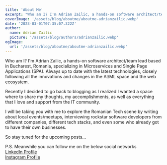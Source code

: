 ```yaml
---
title: 'About Me'
excerpt: "Who am I? I'm Adrian Zailic, a hands-on software architect/team lead specializing in Microservices and Single Page Applications (SPA). Always up to date with the latest technologies, closely following all the innovations/changes in the AI/ML space and the web ecosystem."
coverImage: '/assets/blog/aboutme/aboutme-adrianzailic.webp'
date: '2023-03-01T07:35:07.322Z'
author:
  name: Adrian Zailic
  picture: '/assets/blog/authors/adrianzailic.webp'
ogImage:
  url: '/assets/blog/aboutme/aboutme-adrianzailic.webp'
---
```


Who am I? I'm Adrian Zailic, a hands-on software architect/team lead based in Bucharest, Romania,  specializing in Microservices and Single Page Applications (SPA). Always up to date with the latest technologies, closely following all the innovations and changes in the AI/ML space and the web ecosystem.

Recently I decided to go back to blogging as I realized I wanted a space where to share my thoughts, my accomplishments, as well as everything that I love and support from the IT community. 

I will be taking you with me to explore the Romanian Tech scene by writing about local events/meetups, interviewing rockstar software developers from different companies, different tech stacks, and even some who already got to have their own businesses. 

So stay tuned for the upcoming posts... 

P.S. Meanwhile you can follow me on the below social networks  
[LinkedIn Profile](https://www.linkedin.com/in/adrianzailic/)   
[Instagram Profile](https://www.instagram.com/adrianzailic/)
